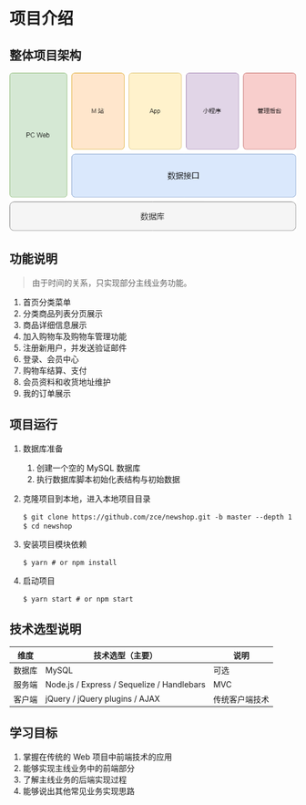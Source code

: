 # 项目介绍

## 整体项目架构

![project](media/project.png)

## 功能说明

> 由于时间的关系，只实现部分主线业务功能。

1. 首页分类菜单
2. 分类商品列表分页展示
3. 商品详细信息展示
4. 加入购物车及购物车管理功能
5. 注册新用户，并发送验证邮件
6. 登录、会员中心
7. 购物车结算、支付
8. 会员资料和收货地址维护
9. 我的订单展示

## 项目运行

1. 数据库准备

   1. 创建一个空的 MySQL 数据库
   2. 执行数据库脚本初始化表结构与初始数据

2. 克隆项目到本地，进入本地项目目录

   ```shell
   $ git clone https://github.com/zce/newshop.git -b master --depth 1
   $ cd newshop
   ```

3. 安装项目模块依赖

   ```shell
   $ yarn # or npm install
   ```

4. 启动项目

   ```shell
   $ yarn start # or npm start
   ```

## 技术选型说明

| 维度   | 技术选型（主要）                                 | 说明      |
| ---- | ---------------------------------------- | ------- |
| 数据库  | MySQL                                    | 可选      |
| 服务端  | Node.js / Express / Sequelize / Handlebars | MVC     |
| 客户端  | jQuery / jQuery plugins / AJAX           | 传统客户端技术 |

## 学习目标

1. 掌握在传统的 Web 项目中前端技术的应用
2. 能够实现主线业务中的前端部分
3. 了解主线业务的后端实现过程
4. 能够说出其他常见业务实现思路